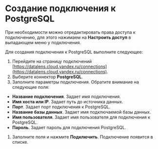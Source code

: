 # Создание подключения к PostgreSQL
При необходимости можно отредактировать права доступа к подключению, для этого нажимаем на **Настроить доступ** в выпадающем меню у подключения. 

Для создания подключения к PostgreSQL выполните следующее:
1. Перейдите на страницу подключений [https://datalens.cloud.yandex.ru/connections](https://datalens.cloud.yandex.ru/connections).
1. Выберите коннектор **PostgreSQL**.
1. Заполните параметры подключения. Обратите внимание на следующие поля:
  - **Название подключения**. Задает имя подключения.
  - **Имя хоста или IP**. Задает путь до источника данных.
  - **Порт**. Задает порт подключения к PostgreSQL.
  - **Название базы данных**. Задает имя подключаемой базы данных.
  - **Имя пользователя**. Задает имя пользователя для подключения к PostgreSQL.
  - **Пароль**. Задает пароль для подключения PostgreSQL.
1. Заполните поля и нажмите **Подключить**. Подключение появится в списке.

